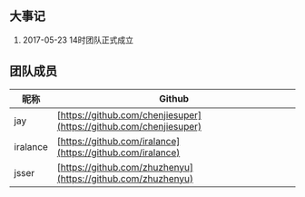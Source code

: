 ## 大事记

1. 2017-05-23 14时团队正式成立

## 团队成员

| 昵称 | Github |
| --- | --- |
| jay | [https://github.com/chenjiesuper](https://github.com/chenjiesuper) |
| iralance | [https://github.com/iralance](https://github.com/iralance) |
| jsser | [https://github.com/zhuzhenyu](https://github.com/zhuzhenyu) | 
